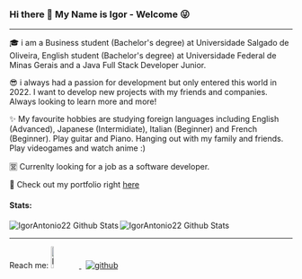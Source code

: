 ### Hi there 👋 My Name is Igor - Welcome 😜

* * *

🎓 i am a Business student (Bachelor's degree) at Universidade Salgado de Oliveira, English student (Bachelor's degree) at Universidade Federal de Minas Gerais and a Java Full Stack Developer Junior.

😎 i always had a passion for development but only entered this world in 2022. I want to develop new projects with my friends and companies. Always looking to learn more and more!

✨ My favourite hobbies are studying foreign languages including English (Advanced), Japanese (Intermidiate), Italian (Beginner) and French (Beginner). Play guitar and Piano. Hanging out with my family and friends. Play videogames and watch anime :)

🈺 Currenlty looking for a job as a software developer.

🚀 Check out my portfolio right [here](https://portfolio-igor-antonio.herokuapp.com/)



<!--
**IgorAntonio22/IgorAntonio22** is a ✨ _special_ ✨ repository because its `README.md` (this file) appears on your GitHub profile.

Here are some ideas to get you started:

- 🔭 I’m currently working on ...
- 🌱 I’m currently learning ...
- 👯 I’m looking to collaborate on ...
- 🤔 I’m looking for help with ...
- 💬 Ask me about ...
- 📫 How to reach me: ...
- 😄 Pronouns: ...
- ⚡ Fun fact: ...
-->
#### Stats:
  
<img align ="left" alt="IgorAntonio22 Github Stats" src="https://github-readme-stats-zeta-neon.vercel.app/api?username=IgorAntonio22&show_icons=true&theme=cobalt"/>
  
  
<img align ="middle" alt="IgorAntonio22 Github Stats" src="https://github-readme-stats-zeta-neon.vercel.app/api/top-langs/?username=IgorAntonio22&layout=compact&show_icons=true&theme=cobalt"/>

* * *


Reach me: <a href="https://www.linkedin.com/in/igorantonio22/" rel="nofollow noreferrer">
    <img src="https://help.iubenda.com/wp-content/uploads/2020/05/linkedin-1024x250.png" alt="linkedin" width="10%" height="10%">
  </a> &nbsp; 
  <a href="https://github.com/IgorAntonio22" rel="nofollow noreferrer">
    <img src="https://i.stack.imgur.com/tskMh.png" alt="github">
  </a>

